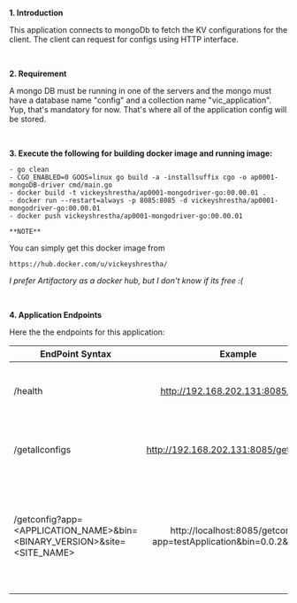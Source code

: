 **1. Introduction**

This application connects to mongoDb to fetch the KV configurations for the client. The client can request for configs using HTTP interface.

<br>

**2. Requirement**

A mongo DB must be running in one of the servers and the mongo must have a database name "config" and a collection name "vic_application". Yup, that's mandatory for now. That's where all of the application config will be stored.

<br>

**3. Execute the following for building docker image and running image:**

    - go clean
    - CGO_ENABLED=0 GOOS=linux go build -a -installsuffix cgo -o ap0001-mongoDB-driver cmd/main.go
    - docker build -t vickeyshrestha/ap0001-mongodriver-go:00.00.01 .
    - docker run --restart=always -p 8085:8085 -d vickeyshrestha/ap0001-mongodriver-go:00.00.01
    - docker push vickeyshrestha/ap0001-mongodriver-go:00.00.01

`**NOTE**`    

You can simply get this docker image from 

    https://hub.docker.com/u/vickeyshrestha/

_I prefer Artifactory as a docker hub, but I don't know if its free :(_

<br>

**4. Application Endpoints**

Here the the endpoints for this application:

| EndPoint Syntax        | Example           | Detail  |
| ------------- |:-------------:| -----:|
| /health      | http://192.168.202.131:8085/health | Get the health status of this application |
| /getallconfigs      | http://192.168.202.131:8085/getallconfigs      |   Gets whole data response from collection |
| /getconfig?app=<APPLICATION_NAME>&bin=<BINARY_VERSION>&site=<SITE_NAME> | http://localhost:8085/getconfig?app=testApplication&bin=0.0.2&site=dev      |    Returns the document based on mandatory parameters. The mandatory parameters are app, bin and site |


